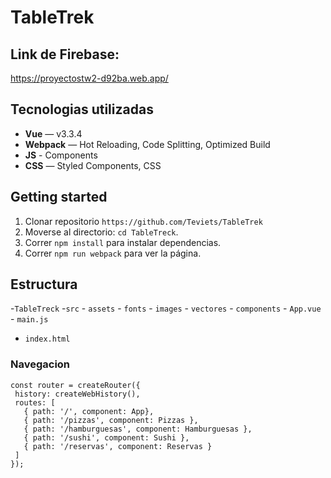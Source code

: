# TableTrek
## Link de Firebase:

https://proyectostw2-d92ba.web.app/

## Tecnologias utilizadas

- **Vue** — v3.3.4
- **Webpack**  — Hot Reloading, Code Splitting, Optimized Build
- **JS** - Components
- **CSS** — Styled Components, CSS

## Getting started

1. Clonar repositorio `https://github.com/Teviets/TableTrek`
2. Moverse al directorio: `cd TableTreck`.<br />
3. Correr `npm install` para instalar dependencias.<br />
4. Correr `npm run webpack` para ver la página.

## Estructura

-`TableTreck`
  -`src`
    - `assets`
      - `fonts`
      - `images`
      - `vectores`
    - `components`
    - `App.vue`
    - `main.js`
  - `index.html`

### Navegacion

 ```
const router = createRouter({
  history: createWebHistory(),
  routes: [
    { path: '/', component: App},
    { path: '/pizzas', component: Pizzas },
    { path: '/hamburguesas', component: Hamburguesas },
    { path: '/sushi', component: Sushi },
    { path: '/reservas', component: Reservas }
  ]
});
  ```
